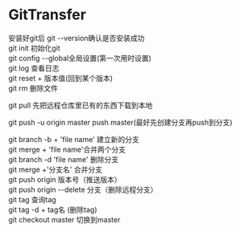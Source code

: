 # GitTransfer
安装好git后 git --version确认是否安装成功</br>
git init 初始化git </br>
git config --global全局设置(第一次用时设置) </br>
git log 查看日志 </br>
git reset + 版本值(回到某个版本) </br>
git rm 删除文件</br>

git pull 先把远程仓库里已有的东西下载到本地</br>

git push -u origin master push master(最好先创建分支再push到分支)</br>

git branch -b + 'file name' 建立新的分支 </br>
git merge + 'file name'合并两个分支 </br>
git branch -d 'file name' 删除分支</br>
git merge +'分支名' 合并分支 </br>
git push origin 版本号（推送版本）</br>
git push origin --delete  分支（删除远程分支）</br>
git tag 查询tag</br>
git tag -d + tag名 (删除tag)</br>
git checkout master 切换到master</br>


